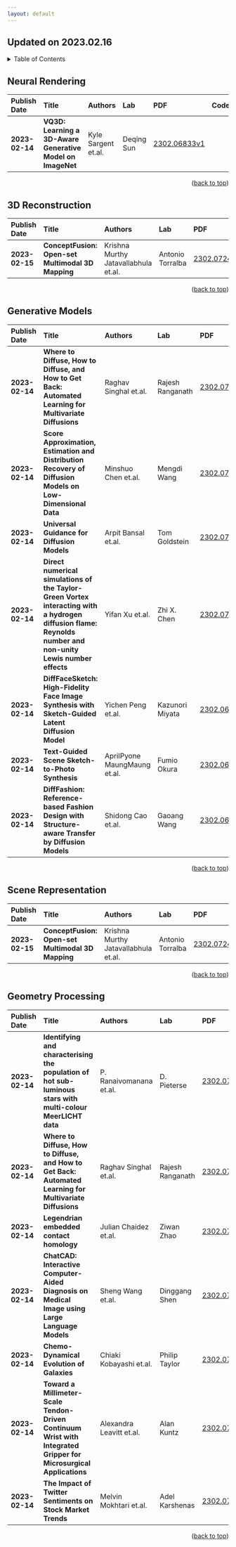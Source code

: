 ```yaml
---
layout: default
---
```


## Updated on 2023.02.16

<details>
  <summary>Table of Contents</summary>
  <ol>
    <li><a href=#Neural-Rendering>Neural Rendering</a></li>
    <li><a href=#3D-Reconstruction>3D Reconstruction</a></li>
    <li><a href=#Generative-Models>Generative Models</a></li>
    <li><a href=#Scene-Representation>Scene Representation</a></li>
    <li><a href=#Geometry-Processing>Geometry Processing</a></li>
  </ol>
</details>

## Neural Rendering

| Publish Date | Title | Authors | Lab | PDF | Code |
|:---------|:-----------------------|:---------|:---------|:------|:------|
|**2023-02-14**|**VQ3D: Learning a 3D-Aware Generative Model on ImageNet**|Kyle Sargent et.al.|Deqing Sun|[2302.06833v1](http://arxiv.org/abs/2302.06833v1)|    |

<p align=right>(<a href=#Updated-on-20230216>back to top</a>)</p>

## 3D Reconstruction

| Publish Date | Title | Authors | Lab | PDF | Code |
|:---------|:-----------------------|:---------|:---------|:------|:------|
|**2023-02-15**|**ConceptFusion: Open-set Multimodal 3D Mapping**|Krishna Murthy Jatavallabhula et.al.|Antonio Torralba|[2302.07241v2](http://arxiv.org/abs/2302.07241v2)|    |

<p align=right>(<a href=#Updated-on-20230216>back to top</a>)</p>

## Generative Models

| Publish Date | Title | Authors | Lab | PDF | Code |
|:---------|:-----------------------|:---------|:---------|:------|:------|
|**2023-02-14**|**Where to Diffuse, How to Diffuse, and How to Get Back: Automated Learning for Multivariate Diffusions**|Raghav Singhal et.al.|Rajesh Ranganath|[2302.07261v1](http://arxiv.org/abs/2302.07261v1)|    |
|**2023-02-14**|**Score Approximation, Estimation and Distribution Recovery of Diffusion Models on Low-Dimensional Data**|Minshuo Chen et.al.|Mengdi Wang|[2302.07194v1](http://arxiv.org/abs/2302.07194v1)|    |
|**2023-02-14**|**Universal Guidance for Diffusion Models**|Arpit Bansal et.al.|Tom Goldstein|[2302.07121v1](http://arxiv.org/abs/2302.07121v1)|**[code](https://github.com/arpitbansal297/universal-guided-diffusion)**|
|**2023-02-14**|**Direct numerical simulations of the Taylor-Green Vortex interacting with a hydrogen diffusion flame: Reynolds number and non-unity Lewis number effects**|Yifan Xu et.al.|Zhi X. Chen|[2302.07006v1](http://arxiv.org/abs/2302.07006v1)|    |
|**2023-02-14**|**DiffFaceSketch: High-Fidelity Face Image Synthesis with Sketch-Guided Latent Diffusion Model**|Yichen Peng et.al.|Kazunori Miyata|[2302.06908v1](http://arxiv.org/abs/2302.06908v1)|    |
|**2023-02-14**|**Text-Guided Scene Sketch-to-Photo Synthesis**|AprilPyone MaungMaung et.al.|Fumio Okura|[2302.06883v1](http://arxiv.org/abs/2302.06883v1)|    |
|**2023-02-14**|**DiffFashion: Reference-based Fashion Design with Structure-aware Transfer by Diffusion Models**|Shidong Cao et.al.|Gaoang Wang|[2302.06826v1](http://arxiv.org/abs/2302.06826v1)|**[code](https://github.com/rem105-210/difffashion)**|

<p align=right>(<a href=#Updated-on-20230216>back to top</a>)</p>

## Scene Representation

| Publish Date | Title | Authors | Lab | PDF | Code |
|:---------|:-----------------------|:---------|:---------|:------|:------|
|**2023-02-15**|**ConceptFusion: Open-set Multimodal 3D Mapping**|Krishna Murthy Jatavallabhula et.al.|Antonio Torralba|[2302.07241v2](http://arxiv.org/abs/2302.07241v2)|    |

<p align=right>(<a href=#Updated-on-20230216>back to top</a>)</p>

## Geometry Processing

| Publish Date | Title | Authors | Lab | PDF | Code |
|:---------|:-----------------------|:---------|:---------|:------|:------|
|**2023-02-14**|**Identifying and characterising the population of hot sub-luminous stars with multi-colour MeerLICHT data**|P. Ranaivomanana et.al.|D. Pieterse|[2302.07266v1](http://arxiv.org/abs/2302.07266v1)|    |
|**2023-02-14**|**Where to Diffuse, How to Diffuse, and How to Get Back: Automated Learning for Multivariate Diffusions**|Raghav Singhal et.al.|Rajesh Ranganath|[2302.07261v1](http://arxiv.org/abs/2302.07261v1)|    |
|**2023-02-14**|**Legendrian embedded contact homology**|Julian Chaidez et.al.|Ziwan Zhao|[2302.07259v1](http://arxiv.org/abs/2302.07259v1)|    |
|**2023-02-14**|**ChatCAD: Interactive Computer-Aided Diagnosis on Medical Image using Large Language Models**|Sheng Wang et.al.|Dinggang Shen|[2302.07257v1](http://arxiv.org/abs/2302.07257v1)|    |
|**2023-02-14**|**Chemo-Dynamical Evolution of Galaxies**|Chiaki Kobayashi et.al.|Philip Taylor|[2302.07255v1](http://arxiv.org/abs/2302.07255v1)|    |
|**2023-02-14**|**Toward a Millimeter-Scale Tendon-Driven Continuum Wrist with Integrated Gripper for Microsurgical Applications**|Alexandra Leavitt et.al.|Alan Kuntz|[2302.07252v1](http://arxiv.org/abs/2302.07252v1)|    |
|**2023-02-14**|**The Impact of Twitter Sentiments on Stock Market Trends**|Melvin Mokhtari et.al.|Adel Karshenas|[2302.07244v1](http://arxiv.org/abs/2302.07244v1)|    |

<p align=right>(<a href=#Updated-on-20230216>back to top</a>)</p>

